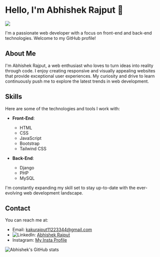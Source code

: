 # Hello, I'm Abhishek Rajput 👋

![](https://komarev.com/ghpvc/?username=TheLostShip&label=PROFILE+VIEWS)

I'm a passionate web developer with a focus on front-end and back-end technologies. Welcome to my GitHub profile!

## About Me

I'm Abhishek Rajput, a web enthusiast who loves to turn ideas into reality through code. I enjoy creating responsive and visually appealing websites that provide exceptional user experiences. My curiosity and drive to learn continuously push me to explore the latest trends in web development.

## Skills

Here are some of the technologies and tools I work with:

- **Front-End**:
  - HTML
  - CSS
  - JavaScript
  - Bootstrap
  - Tailwind CSS

- **Back-End**:
  - Django
  - PHP
  - MySQL

I'm constantly expanding my skill set to stay up-to-date with the ever-evolving web development landscape.

## Contact

You can reach me at:

- Email: [kakurajput11223344@gmail.com](mailto:kakurajput11223344@gmail.com)
- ![LinkedIn](https://raw.githubusercontent.com/rahuldkjain/github-profile-readme-generator/master/src/images/icons/Social/linked-in-alt.svg): [Abhishek Rajput](https://www.linkedin.com/in/itsabhishekrajput/)
- Instagram: [My Insta Profile](https://www.instagram.com/abhithegreatrajput/)

![Abhishek's GitHub stats](https://github-readme-stats.vercel.app/api?username=TheLostShip&show_icons=true&theme=radical)

